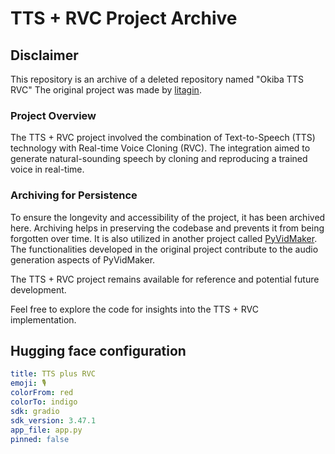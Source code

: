 # TTS + RVC Project Archive

## Disclaimer

This repository is an archive of a deleted repository named "Okiba TTS RVC"
The original project was made by [litagin](https://github.com/litagin02).

### Project Overview

The TTS + RVC project involved the combination of Text-to-Speech (TTS) technology with Real-time Voice Cloning (RVC). The integration aimed to generate natural-sounding speech by cloning and reproducing a trained voice in real-time.

### Archiving for Persistence

To ensure the longevity and accessibility of the project, it has been archived here. Archiving helps in preserving the codebase and prevents it from being forgotten over time. It is also utilized in another project called [PyVidMaker](https://github.com/Zulivan/PyVidMaker). The functionalities developed in the original project contribute to the audio generation aspects of PyVidMaker.

The TTS + RVC project remains available for reference and potential future development.

Feel free to explore the code for insights into the TTS + RVC implementation.

## Hugging face configuration

```yaml
title: TTS plus RVC
emoji: 🎙️
colorFrom: red
colorTo: indigo
sdk: gradio
sdk_version: 3.47.1
app_file: app.py
pinned: false
```
